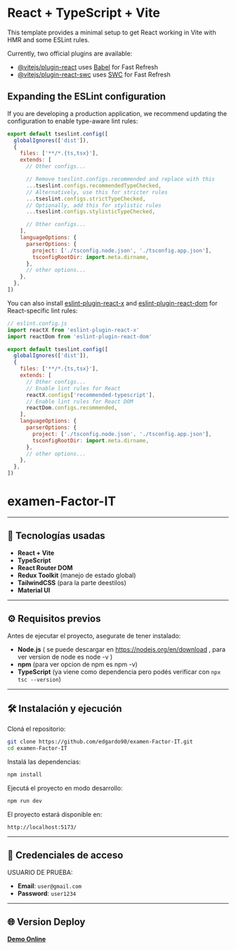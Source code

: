 # React + TypeScript + Vite

This template provides a minimal setup to get React working in Vite with HMR and some ESLint rules.

Currently, two official plugins are available:

- [@vitejs/plugin-react](https://github.com/vitejs/vite-plugin-react/blob/main/packages/plugin-react) uses [Babel](https://babeljs.io/) for Fast Refresh
- [@vitejs/plugin-react-swc](https://github.com/vitejs/vite-plugin-react/blob/main/packages/plugin-react-swc) uses [SWC](https://swc.rs/) for Fast Refresh

## Expanding the ESLint configuration

If you are developing a production application, we recommend updating the configuration to enable type-aware lint rules:

```js
export default tseslint.config([
  globalIgnores(['dist']),
  {
    files: ['**/*.{ts,tsx}'],
    extends: [
      // Other configs...

      // Remove tseslint.configs.recommended and replace with this
      ...tseslint.configs.recommendedTypeChecked,
      // Alternatively, use this for stricter rules
      ...tseslint.configs.strictTypeChecked,
      // Optionally, add this for stylistic rules
      ...tseslint.configs.stylisticTypeChecked,

      // Other configs...
    ],
    languageOptions: {
      parserOptions: {
        project: ['./tsconfig.node.json', './tsconfig.app.json'],
        tsconfigRootDir: import.meta.dirname,
      },
      // other options...
    },
  },
])
```

You can also install [eslint-plugin-react-x](https://github.com/Rel1cx/eslint-react/tree/main/packages/plugins/eslint-plugin-react-x) and [eslint-plugin-react-dom](https://github.com/Rel1cx/eslint-react/tree/main/packages/plugins/eslint-plugin-react-dom) for React-specific lint rules:

```js
// eslint.config.js
import reactX from 'eslint-plugin-react-x'
import reactDom from 'eslint-plugin-react-dom'

export default tseslint.config([
  globalIgnores(['dist']),
  {
    files: ['**/*.{ts,tsx}'],
    extends: [
      // Other configs...
      // Enable lint rules for React
      reactX.configs['recommended-typescript'],
      // Enable lint rules for React DOM
      reactDom.configs.recommended,
    ],
    languageOptions: {
      parserOptions: {
        project: ['./tsconfig.node.json', './tsconfig.app.json'],
        tsconfigRootDir: import.meta.dirname,
      },
      // other options...
    },
  },
])
```
# examen-Factor-IT
---

## 🚀 **Tecnologías usadas**

* **React + Vite**
* **TypeScript**
* **React Router DOM**
* **Redux Toolkit** (manejo de estado global)
* **TailwindCSS** (para la parte deestilos)
* **Material UI**

---

## ⚙️ **Requisitos previos**

Antes de ejecutar el proyecto, asegurate de tener instalado:

* **Node.js** ( se puede descargar en https://nodejs.org/en/download , para ver version de node es node -v )
* **npm** (para ver opcion de npm es npm -v)
* **TypeScript** (ya viene como dependencia pero podés verificar con `npx tsc --version`)

---

## 🛠️ **Instalación y ejecución**

Cloná el repositorio:

```bash
git clone https://github.com/edgardo90/examen-Factor-IT.git
cd examen-Factor-IT
```

Instalá las dependencias:

```bash
npm install
```

Ejecutá el proyecto en modo desarrollo:

```bash
npm run dev
```

El proyecto estará disponible en:

```
http://localhost:5173/
```

---

## 🔑 **Credenciales de acceso**

USUARIO DE PRUEBA:
* **Email**: `user@gmail.com`
* **Password**: `user1234`



---

## 🌐 **Version Deploy**


[**Demo Online**](https://examen-factor-it.vercel.app//)


